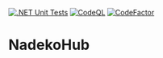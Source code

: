 [![.NET Unit Tests][.NET-Badge]][.NET-Url]
[![CodeQL][CodeQL-Badge]][CodeQL-Url]
[![CodeFactor][CodeFactor-Badge]][CodeFactor-Url]

# NadekoHub

[CodeFactor-Url]: https://www.codefactor.io/repository/github/kaoticz/nadekohub/overview/main
[CodeFactor-Badge]: https://www.codefactor.io/repository/github/kaoticz/nadekohub/badge/main
[.NET-Url]: ../../actions/workflows/dotnet.yml
[.NET-Badge]: ../../actions/workflows/dotnet.yml/badge.svg
[CodeQL-Url]: ../../actions/workflows/codeql-analysis.yml
[CodeQL-Badge]: ../../actions/workflows/codeql-analysis.yml/badge.svg